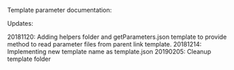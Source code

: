 Template parameter documentation:

Updates:

20181120: Adding helpers folder and getParameters.json template to provide method to read parameter files from parent link template.
20181214: Implementing new template name as template.json
20190205: Cleanup template folder